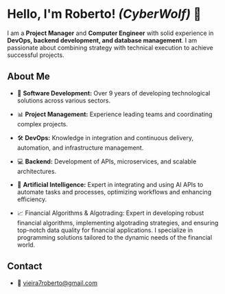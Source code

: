 # Hello, I'm Roberto! *(CyberWolf)* 👋

I am a **Project Manager** and **Computer Engineer** with solid experience in **DevOps, backend development, and database management**. I am passionate about combining strategy with technical execution to achieve successful projects.

## About Me

- 💼 **Software Development:** Over 9 years of developing technological solutions across various sectors.
  
- 📊 **Project Management:** Experience leading teams and coordinating complex projects.
  
- 🛠 **DevOps:** Knowledge in integration and continuous delivery, automation, and infrastructure management.
  
- 💻 **Backend:** Development of APIs, microservices, and scalable architectures.
  
- 🤖 **Artificial Intelligence:** Expert in integrating and using AI APIs to automate tasks and processes, optimizing workflows and enhancing efficiency.
  
- 📈 Financial Algorithms & Algotrading: Expert in developing robust financial algorithms, implementing algotrading strategies, and ensuring top-notch data quality for financial applications. I specialize in programming solutions tailored to the dynamic needs of the financial world.
  
## Contact
- 📧 [vieira7roberto@gmail.com](mailto:vieira7roberto@gmail.com)
